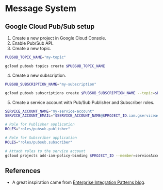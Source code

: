 # Message System

## Google Cloud Pub/Sub setup
1. Create a new project in Google Cloud Console.
2. Enable Pub/Sub API.
3. Create a new topic.
```bash
PUBSUB_TOPIC_NAME="my-topic"

gcloud pubsub topics create $PUBSUB_TOPIC_NAME
```
4. Create a new subscription.
```bash
PUBSUB_SUBSCRIPTION_NAME="my-subscription"

gcloud pubsub subscriptions create $PUBSUB_SUBSCRIPTION_NAME --topic=$PUBSUB_TOPIC_NAME
```
5. Create a service account with Pub/Sub Publisher and Subscriber roles.
```bash
SERVICE_ACCOUNT_NAME="my-service-account"
SERVICE_ACCOUNT_EMAIL="$SERVICE_ACCOUNT_NAME@$PROJECT_ID.iam.gserviceaccount.com"

# Role for Publisher application
ROLES="roles/pubsub.publisher"

# Role for Subscriber application
ROLES="roles/pubsub.subscriber"

# Attach roles to the service account
gcloud projects add-iam-policy-binding $PROJECT_ID --member=serviceAccount:$SERVICE_ACCOUNT_EMAIL --role=$ROLES
```

## References
- A great inspiration came from [Enterprise Integration Patterns blog](https://l.0x1115.com/Cz8B2KtU9dc).